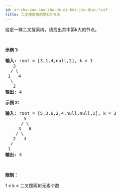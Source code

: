 ```yaml
---
id: er-cha-sou-suo-shu-de-di-kda-jie-dian-lcof
title: 二叉搜索树的第k大节点
---
```

给定一棵二叉搜索树，请找出其中第k大的节点。

 

**示例 1:**


<pre><strong>输入:</strong> root = [3,1,4,null,2], k = 1<br/>   3<br/>  / \<br/> 1   4<br/>  \<br/>   2<br/><strong>输出:</strong> 4</pre>

**示例 2:**


<pre><strong>输入:</strong> root = [5,3,6,2,4,null,null,1], k = 3<br/>       5<br/>      / \<br/>     3   6<br/>    / \<br/>   2   4<br/>  /<br/> 1<br/><strong>输出:</strong> 4</pre>

 

**限制：**

1 ≤ k ≤ 二叉搜索树元素个数
